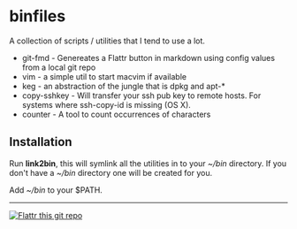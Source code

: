binfiles
========

A collection of scripts / utilities that I tend to use a lot.

* git-fmd - Genereates a Flattr button in markdown using config values from a local git repo
* vim - a simple util to start macvim if available
* keg - an abstraction of the jungle that is dpkg and apt-*
* copy-sshkey - Will transfer your ssh pub key to remote hosts. For systems
  where ssh-copy-id is missing (OS X).
* counter - A tool to count occurrences of characters

Installation
------------

Run **link2bin**, this will symlink all the utilities in to your *~/bin* directory. If you don't have a *~/bin* directory one will be created for you. 

Add *~/bin* to your $PATH.

***

[![Flattr this git repo](http://api.flattr.com/button/flattr-badge-large.png)](https://flattr.com/submit/auto?user_id=leihog&url=https://github.com/leihog/binfiles&title=binfiles&language=en_GB&tags=github&category=software) 
